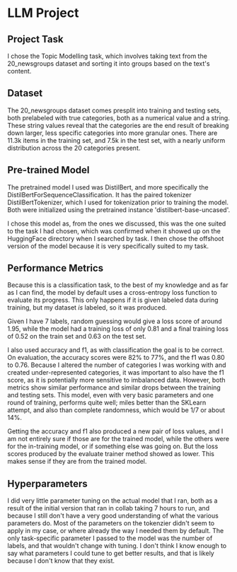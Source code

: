 # LLM Project

## Project Task
I chose the Topic Modelling task, which involves taking text from the 20_newsgroups dataset and sorting it into groups based on the text's content. 

## Dataset
The 20_newsgroups dataset comes presplit into training and testing sets, both prelabeled with true categories, both as a numerical value and a string. These string values reveal that the categories are the end result of breaking down larger, less specific categories into more granular ones. There are 11.3k items in the training set, and 7.5k in the test set, with a nearly uniform distribution across the 20 categories present.

## Pre-trained Model
The pretrained model I used was DistilBert, and more specifically the DistilBertForSequenceClassification. It has the paired tokenizer DistilBertTokenizer, which I used for tokenization prior to training the model. Both were initialized using the pretrained instance 'distilbert-base-uncased'. 

I chose this model as, from the ones we discussed, this was the one suited to the task I had chosen, which was confirmed when it showed up on the HuggingFace directory when I searched by task. I then chose the offshoot version of the model because it is very specifically suited to my task.

## Performance Metrics
Because this is a classification task, to the best of my knowledge and as far as I can find, the model by default uses a cross-entropy loss function to evaluate its progress. This only happens if it is given labeled data during training, but my dataset *is* labeled, so it was produced. 

Given I have 7 labels, random guessing would give a loss score of around 1.95, while the model had a training loss of only 0.81 and a final training loss of 0.52 on the train set and 0.63 on the test set. 

I also used accuracy and f1, as with classification the goal is to be correct. On evaluation, the accuracy scores were 82% to 77%, and the f1 was 0.80 to 0.76. Because I altered the number of categories I was working with and created under-represented categories, it was important to also have the f1 score, as it is potentially more sensitive to imbalanced data. However, both metrics show similar performance and similar drops between the training and testing sets. This model, even with very basic parameters and one round of training, performs quite well; miles better than the SKLearn attempt, and also than complete randomness, which would be 1/7 or about 14%.

Getting the accuracy and f1 also produced a new pair of loss values, and I am not entirely sure if those are for the trained model, while the others were for the in-training model, or if something else was going on. But the loss scores produced by the evaluate trainer method showed as lower. This makes sense if they are from the trained model. 

## Hyperparameters
I did very little parameter tuning on the actual model that I ran, both as a result of the initial version that ran in collab taking 7 hours to run, and because I still don't have a very good understanding of what the various parameters do. Most of the parameters on the tokenzier didn't seem to apply in my case, or where already the way I needed them by default. The only task-specific parameter I passed to the model was the number of labels, and that wouldn't change with tuning. I don't think I know enough to say what parameters I could tune to get better results, and that is likely because I don't know that they exist.  


